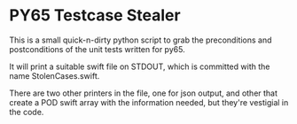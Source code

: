 PY65 Testcase Stealer
=====================

This is a small quick-n-dirty python script to grab the preconditions and postconditions
of the unit tests written for py65.

It will print a suitable swift file on STDOUT, which is committed with the name StolenCases.swift.

There are two other printers in the file, one for json output, and other that create a POD swift
array with the information needed, but they're vestigial in the code.

